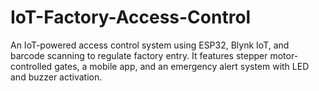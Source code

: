 # IoT-Factory-Access-Control
An IoT-powered access control system using ESP32, Blynk IoT, and barcode scanning to regulate factory entry. It features stepper motor-controlled gates, a mobile app, and an emergency alert system with LED and buzzer activation.
